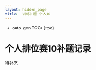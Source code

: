 ```yaml
---
layout: hidden_page
title:  训练补题-个人10
---
```


* auto-gen TOC:
{:toc}


# 个人排位赛10补题记录

待补充

